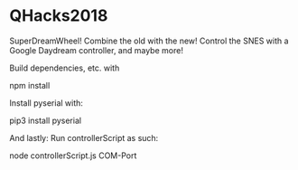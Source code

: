 # QHacks2018
SuperDreamWheel!  Combine the old with the new!  Control the SNES with a Google Daydream controller, and maybe more!

Build dependencies, etc. with

npm install

Install pyserial with:

pip3 install pyserial

And lastly:
Run controllerScript as such:

node controllerScript.js COM-Port
